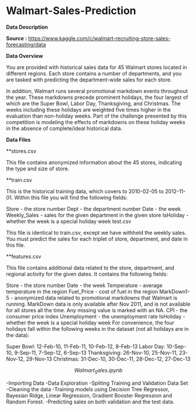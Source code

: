 # Walmart-Sales-Prediction

**Data Description**

**Source :** https://www.kaggle.com/c/walmart-recruiting-store-sales-forecasting/data

**Data Overview**


You are provided with historical sales data for 45 Walmart stores located in different regions. Each store contains a number of departments, and you are tasked with predicting the department-wide sales for each store.

In addition, Walmart runs several promotional markdown events throughout the year. These markdowns precede prominent holidays, the four largest of which are the Super Bowl, Labor Day, Thanksgiving, and Christmas. The weeks including these holidays are weighted five times higher in the evaluation than non-holiday weeks. Part of the challenge presented by this competition is modeling the effects of markdowns on these holiday weeks in the absence of complete/ideal historical data.

**Data Files**

**stores.csv

This file contains anonymized information about the 45 stores, indicating the type and size of store.

**train.csv

This is the historical training data, which covers to 2010-02-05 to 2012-11-01. Within this file you will find the following fields:

Store - the store number
Dept - the department number
Date - the week
Weekly_Sales -  sales for the given department in the given store
IsHoliday - whether the week is a special holiday week
test.csv

This file is identical to train.csv, except we have withheld the weekly sales. You must predict the sales for each triplet of store, department, and date in this file.

**features.csv

This file contains additional data related to the store, department, and regional activity for the given dates. It contains the following fields:

Store - the store number
Date - the week
Temperature - average temperature in the region
Fuel_Price - cost of fuel in the region
MarkDown1-5 - anonymized data related to promotional markdowns that Walmart is running. MarkDown data is only available after Nov 2011, and is not available for all stores all the time. Any missing value is marked with an NA.
CPI - the consumer price index
Unemployment - the unemployment rate
IsHoliday - whether the week is a special holiday week
For convenience, the four holidays fall within the following weeks in the dataset (not all holidays are in the data):

Super Bowl: 12-Feb-10, 11-Feb-11, 10-Feb-12, 8-Feb-13
Labor Day: 10-Sep-10, 9-Sep-11, 7-Sep-12, 6-Sep-13
Thanksgiving: 26-Nov-10, 25-Nov-11, 23-Nov-12, 29-Nov-13
Christmas: 31-Dec-10, 30-Dec-11, 28-Dec-12, 27-Dec-13

$$Walmart_Sales.ipynb$$

-Importing Data
-Data Exploration
-Spliting Training and Validation Data Set
-Cleaning the data
-Training models using Decision Tree Regressor, Bayesian Ridge, Linear Regression, Gradient Booster Regression and Random Forest.
-Predicting sales on both validation and the test data.
